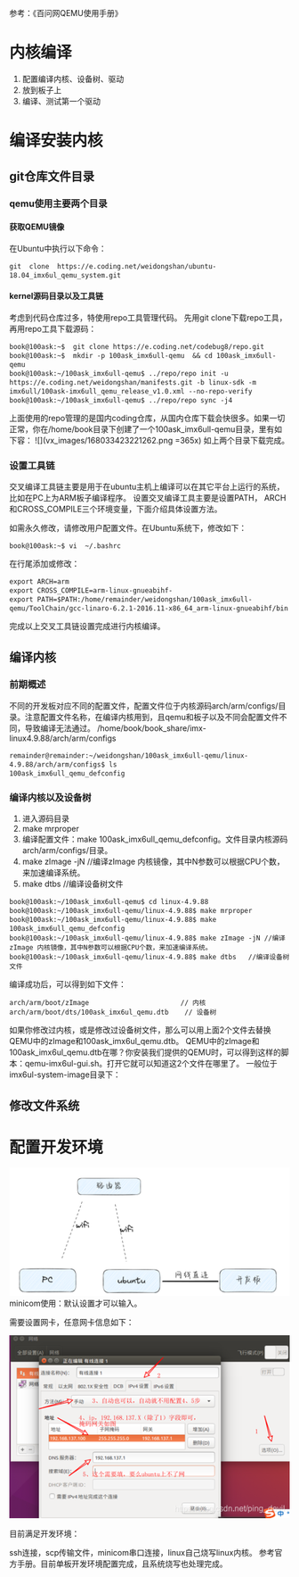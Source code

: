 参考：《百问网QEMU使用手册》

# 内核编译

1. 配置编译内核、设备树、驱动
2. 放到板子上
3. 编译、测试第一个驱动

# 编译安装内核

## git仓库文件目录
### qemu使用主要两个目录
#### 获取QEMU镜像
在Ubuntu中执行以下命令：
```shell
git  clone  https://e.coding.net/weidongshan/ubuntu-18.04_imx6ul_qemu_system.git
```

#### kernel源码目录以及工具链
考虑到代码仓库过多，特使用repo工具管理代码。
先用git clone下载repo工具，再用repo工具下载源码：
```shell
book@100ask:~$  git clone https://e.coding.net/codebug8/repo.git
book@100ask:~$  mkdir -p 100ask_imx6ull-qemu  && cd 100ask_imx6ull-qemu
book@100ask:~/100ask_imx6ull-qemu$ ../repo/repo init -u https://e.coding.net/weidongshan/manifests.git -b linux-sdk -m  imx6ull/100ask-imx6ull_qemu_release_v1.0.xml --no-repo-verify
book@100ask:~/100ask_imx6ull-qemu$ ../repo/repo sync -j4
```
上面使用的repo管理的是国内coding仓库，从国内仓库下载会快很多。如果一切正常，你在/home/book目录下创建了一个100ask_imx6ull-qemu目录，里有如下容：
![](vx_images/168033423221262.png =365x)
如上两个目录下载完成。

### 设置工具链
交叉编译工具链主要是用于在ubuntu主机上编译可以在其它平台上运行的系统，比如在PC上为ARM板子编译程序。
设置交叉编译工具主要是设置PATH， ARCH和CROSS_COMPILE三个环境变量，下面介绍具体设置方法。

如需永久修改，请修改用户配置文件。在Ubuntu系统下，修改如下：
```shell
book@100ask:~$ vi  ~/.bashrc
```
在行尾添加或修改：
```shell
export ARCH=arm
export CROSS_COMPILE=arm-linux-gnueabihf-
export PATH=$PATH:/home/remainder/weidongshan/100ask_imx6ull-qemu/ToolChain/gcc-linaro-6.2.1-2016.11-x86_64_arm-linux-gnueabihf/bin
```

完成以上交叉工具链设置完成进行内核编译。

## 编译内核
### 前期概述
不同的开发板对应不同的配置文件，配置文件位于内核源码arch/arm/configs/目录。注意配置文件名称，在编译内核用到，且qemu和板子以及不同会配置文件不同，导致编译无法通过。
/home/book/book_share/imx-linux4.9.88/arch/arm/configs
```shell
remainder@remainder:~/weidongshan/100ask_imx6ull-qemu/linux-4.9.88/arch/arm/configs$ ls
100ask_imx6ull_qemu_defconfig  
```
### 编译内核以及设备树
1. 进入源码目录
2. make mrproper
3. 编译配置文件：make 100ask_imx6ull_qemu_defconfig。文件目录内核源码arch/arm/configs/目录。
4. make zImage -jN //编译zImage 内核镜像，其中N参数可以根据CPU个数，来加速编译系统。 
5. make dtbs   //编译设备树文件
```shell
book@100ask:~/100ask_imx6ull-qemu$ cd linux-4.9.88
book@100ask:~/100ask_imx6ull-qemu/linux-4.9.88$ make mrproper
book@100ask:~/100ask_imx6ull-qemu/linux-4.9.88$ make 100ask_imx6ull_qemu_defconfig
book@100ask:~/100ask_imx6ull-qemu/linux-4.9.88$ make zImage -jN //编译zImage 内核镜像，其中N参数可以根据CPU个数，来加速编译系统。 
book@100ask:~/100ask_imx6ull-qemu/linux-4.9.88$ make dtbs   //编译设备树文件
```
编译成功后，可以得到如下文件：
```shell
arch/arm/boot/zImage                       // 内核
arch/arm/boot/dts/100ask_imx6ul_qemu.dtb    // 设备树
```
如果你修改过内核，或是修改过设备树文件，那么可以用上面2个文件去替换QEMU中的zImage和100ask_imx6ul_qemu.dtb。
QEMU中的zImage和100ask_imx6ul_qemu.dtb在哪？你安装我们提供的QEMU时，可以得到这样的脚本：qemu-imx6ul-gui.sh。打开它就可以知道这2个文件在哪里了。
一般位于imx6ul-system-image目录下：

## 修改文件系统





# 配置开发环境


![Alt text](./images/image-1.png)
minicom使用：默认设置才可以输入。


需要设置网卡，任意网卡信息如下：

![Alt text](./images/image.png)


目前满足开发环境：

ssh连接，scp传输文件，minicom串口连接，linux自己烧写linux内核。
参考官方手册。目前单板开发环境配置完成，且系统烧写也处理完成。